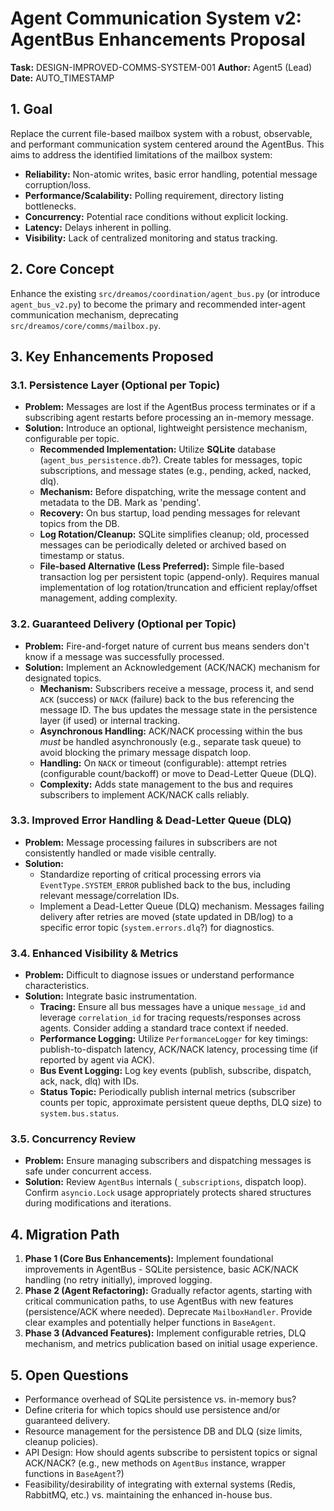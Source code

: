 # Agent Communication System v2: AgentBus Enhancements Proposal

**Task:** DESIGN-IMPROVED-COMMS-SYSTEM-001
**Author:** Agent5 (Lead)
**Date:** AUTO_TIMESTAMP

## 1. Goal

Replace the current file-based mailbox system with a robust, observable, and performant communication system centered around the AgentBus. This aims to address the identified limitations of the mailbox system:

*   **Reliability:** Non-atomic writes, basic error handling, potential message corruption/loss.
*   **Performance/Scalability:** Polling requirement, directory listing bottlenecks.
*   **Concurrency:** Potential race conditions without explicit locking.
*   **Latency:** Delays inherent in polling.
*   **Visibility:** Lack of centralized monitoring and status tracking.

## 2. Core Concept

Enhance the existing `src/dreamos/coordination/agent_bus.py` (or introduce `agent_bus_v2.py`) to become the primary and recommended inter-agent communication mechanism, deprecating `src/dreamos/core/comms/mailbox.py`.

## 3. Key Enhancements Proposed

### 3.1. Persistence Layer (Optional per Topic)

*   **Problem:** Messages are lost if the AgentBus process terminates or if a subscribing agent restarts before processing an in-memory message.
*   **Solution:** Introduce an optional, lightweight persistence mechanism, configurable per topic.
    *   **Recommended Implementation:** Utilize **SQLite** database (`agent_bus_persistence.db`?). Create tables for messages, topic subscriptions, and message states (e.g., pending, acked, nacked, dlq).
    *   **Mechanism:** Before dispatching, write the message content and metadata to the DB. Mark as 'pending'.
    *   **Recovery:** On bus startup, load pending messages for relevant topics from the DB.
    *   **Log Rotation/Cleanup:** SQLite simplifies cleanup; old, processed messages can be periodically deleted or archived based on timestamp or status.
    *   **File-based Alternative (Less Preferred):** Simple file-based transaction log per persistent topic (append-only). Requires manual implementation of log rotation/truncation and efficient replay/offset management, adding complexity.

### 3.2. Guaranteed Delivery (Optional per Topic)

*   **Problem:** Fire-and-forget nature of current bus means senders don't know if a message was successfully processed.
*   **Solution:** Implement an Acknowledgement (ACK/NACK) mechanism for designated topics.
    *   **Mechanism:** Subscribers receive a message, process it, and send `ACK` (success) or `NACK` (failure) back to the bus referencing the message ID. The bus updates the message state in the persistence layer (if used) or internal tracking.
    *   **Asynchronous Handling:** ACK/NACK processing within the bus *must* be handled asynchronously (e.g., separate task queue) to avoid blocking the primary message dispatch loop.
    *   **Handling:** On `NACK` or timeout (configurable): attempt retries (configurable count/backoff) or move to Dead-Letter Queue (DLQ).
    *   **Complexity:** Adds state management to the bus and requires subscribers to implement ACK/NACK calls reliably.

### 3.3. Improved Error Handling & Dead-Letter Queue (DLQ)

*   **Problem:** Message processing failures in subscribers are not consistently handled or made visible centrally.
*   **Solution:**
    *   Standardize reporting of critical processing errors via `EventType.SYSTEM_ERROR` published back to the bus, including relevant message/correlation IDs.
    *   Implement a Dead-Letter Queue (DLQ) mechanism. Messages failing delivery after retries are moved (state updated in DB/log) to a specific error topic (`system.errors.dlq`?) for diagnostics.

### 3.4. Enhanced Visibility & Metrics

*   **Problem:** Difficult to diagnose issues or understand performance characteristics.
*   **Solution:** Integrate basic instrumentation.
    *   **Tracing:** Ensure all bus messages have a unique `message_id` and leverage `correlation_id` for tracing requests/responses across agents. Consider adding a standard trace context if needed.
    *   **Performance Logging:** Utilize `PerformanceLogger` for key timings: publish-to-dispatch latency, ACK/NACK latency, processing time (if reported by agent via ACK).
    *   **Bus Event Logging:** Log key events (publish, subscribe, dispatch, ack, nack, dlq) with IDs.
    *   **Status Topic:** Periodically publish internal metrics (subscriber counts per topic, approximate persistent queue depths, DLQ size) to `system.bus.status`.

### 3.5. Concurrency Review

*   **Problem:** Ensure managing subscribers and dispatching messages is safe under concurrent access.
*   **Solution:** Review `AgentBus` internals (`_subscriptions`, dispatch loop). Confirm `asyncio.Lock` usage appropriately protects shared structures during modifications and iterations.

## 4. Migration Path

1.  **Phase 1 (Core Bus Enhancements):** Implement foundational improvements in AgentBus - SQLite persistence, basic ACK/NACK handling (no retry initially), improved logging.
2.  **Phase 2 (Agent Refactoring):** Gradually refactor agents, starting with critical communication paths, to use AgentBus with new features (persistence/ACK where needed). Deprecate `MailboxHandler`. Provide clear examples and potentially helper functions in `BaseAgent`.
3.  **Phase 3 (Advanced Features):** Implement configurable retries, DLQ mechanism, and metrics publication based on initial usage experience.

## 5. Open Questions

*   Performance overhead of SQLite persistence vs. in-memory bus?
*   Define criteria for which topics should use persistence and/or guaranteed delivery.
*   Resource management for the persistence DB and DLQ (size limits, cleanup policies).
*   API Design: How should agents subscribe to persistent topics or signal ACK/NACK? (e.g., new methods on `AgentBus` instance, wrapper functions in `BaseAgent`?)
*   Feasibility/desirability of integrating with external systems (Redis, RabbitMQ, etc.) vs. maintaining the enhanced in-house bus.
